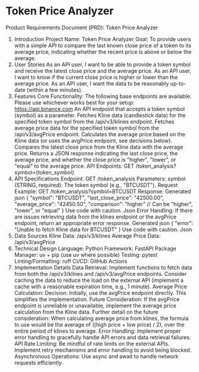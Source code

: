 # Token Price Analyzer

Product Requirements Document (PRD): Token Price Analyzer
1. Introduction
Project Name: Token Price Analyzer
Goal: To provide users with a simple API to compare the last known close price of a token to its average price, indicating whether the recent price is above or below the average.
2. User Stories
As an API user, I want to be able to provide a token symbol and receive the latest close price and the average price.
As an API user, I want to know if the current close price is higher or lower than the average price.
As an API user, I want the data to be reasonably up-to-date (within a few minutes).
3. Features
Core Functionality:
The following base endpoints are available. Please use whichever works best for your setup:
https://api.binance.com
An API endpoint that accepts a token symbol (symbol) as a parameter.
Fetches Kline data (candlestick data) for the specified token symbol from the /api/v3/klines endpoint.
Fetches average price data for the specified token symbol from the /api/v3/avgPrice endpoint.
Calculates the average price based on the Kline data (or uses the avgPrice endpoint, see decisions below).
Compares the latest close price from the Kline data with the average price.
Returns a JSON response indicating the last close price, the average price, and whether the close price is "higher", "lower", or "equal" to the average price.
API Endpoints:
GET /token_analysis?symbol={token_symbol}
4. API Specifications
Endpoint: GET /token_analysis
Parameters:
symbol (STRING, required): The token symbol (e.g., "BTCUSDT").
Request Example: GET /token_analysis?symbol=BTCUSDT
Response:
Generated json
{
  "symbol": "BTCUSDT",
  "last_close_price": "42500.00",
  "average_price": "42450.50",
  "comparison": "higher"  // Can be "higher", "lower", or "equal"
}
Use code with caution.
Json
Error Handling: If there are issues retrieving data from the klines endpoint or the avgPrice endpoint, return an appropriate error response.
Generated json
{
    "error": "Unable to fetch Kline data for BTCUSDT"
}
Use code with caution.
Json
5. Data Sources
Kline Data: /api/v3/klines
Average Price Data: /api/v3/avgPrice
6. Technical Design
Language: Python
Framework: FastAPI
Package Manager: uv + pip (use uv where possible)
Testing: pytest
Linting/Formatting: ruff
CI/CD: GitHub Actions
7. Implementation Details
Data Retrieval:
Implement functions to fetch data from both the /api/v3/klines and /api/v3/avgPrice endpoints.
Consider caching the data to reduce the load on the external API (implement a cache with a reasonable expiration time, e.g., 1 minute).
Average Price Calculation:
Decision: Initially, use the avgPrice endpoint directly. This simplifies the implementation.
Future Consideration: If the avgPrice endpoint is unreliable or unavailable, implement the average price calculation from the Kline data.
Further detail on the future consideration: When calculating average price from klines, the formula to use would be the average of ((high price + low price) / 2), over the entire period of klines to average.
Error Handling:
Implement proper error handling to gracefully handle API errors and data retrieval failures.
API Rate Limiting: Be mindful of rate limits on the external APIs. Implement retry mechanisms and error handling to avoid being blocked.
Asynchronous Operations: Use async and await to handle network requests efficiently.
